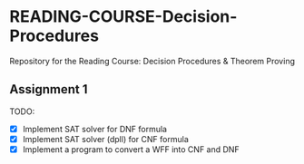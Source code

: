 # READING-COURSE-Decision-Procedures
Repository for the Reading Course: Decision Procedures &amp; Theorem Proving

## Assignment 1
TODO:
- [X] Implement SAT solver for DNF formula
- [X] Implement SAT solver (dpll) for CNF formula
- [X] Implement a program to convert a WFF into CNF and DNF
